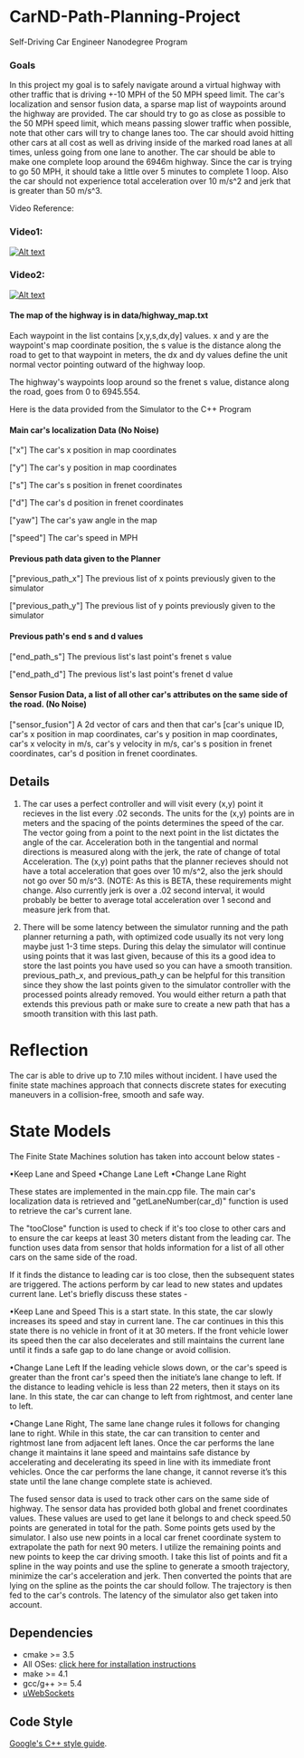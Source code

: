 # CarND-Path-Planning-Project
Self-Driving Car Engineer Nanodegree Program
  
### Goals
In this project my goal is to safely navigate around a virtual highway with other traffic that is driving +-10 MPH of the 50 MPH speed limit. The car's localization and sensor fusion data, a sparse map list of waypoints around the highway are provided. The car should try to go as close as possible to the 50 MPH speed limit, which means passing slower traffic when possible, note that other cars will try to change lanes too. The car should avoid hitting other cars at all cost as well as driving inside of the marked road lanes at all times, unless going from one lane to another. The car should be able to make one complete loop around the 6946m highway. Since the car is trying to go 50 MPH, it should take a little over 5 minutes to complete 1 loop. Also the car should not experience total acceleration over 10 m/s^2 and jerk that is greater than 50 m/s^3.


Video Reference:

### Video1: 

[![Alt text](https://img.youtube.com/vi/gMI14hXdxFo/0.jpg)](https://www.youtube.com/watch?v=gMI14hXdxFo)


### Video2:

[![Alt text](https://img.youtube.com/vi/hp4Qi6O9SlY&t=31s/0.jpg)](https://www.youtube.com/watch?v=hp4Qi6O9SlY&t=31s)


#### The map of the highway is in data/highway_map.txt
Each waypoint in the list contains  [x,y,s,dx,dy] values. x and y are the waypoint's map coordinate position, the s value is the distance along the road to get to that waypoint in meters, the dx and dy values define the unit normal vector pointing outward of the highway loop.

The highway's waypoints loop around so the frenet s value, distance along the road, goes from 0 to 6945.554.


Here is the data provided from the Simulator to the C++ Program

#### Main car's localization Data (No Noise)

["x"] The car's x position in map coordinates

["y"] The car's y position in map coordinates

["s"] The car's s position in frenet coordinates

["d"] The car's d position in frenet coordinates

["yaw"] The car's yaw angle in the map

["speed"] The car's speed in MPH

#### Previous path data given to the Planner

["previous_path_x"] The previous list of x points previously given to the simulator

["previous_path_y"] The previous list of y points previously given to the simulator

#### Previous path's end s and d values 

["end_path_s"] The previous list's last point's frenet s value

["end_path_d"] The previous list's last point's frenet d value

#### Sensor Fusion Data, a list of all other car's attributes on the same side of the road. (No Noise)

["sensor_fusion"] A 2d vector of cars and then that car's [car's unique ID, car's x position in map coordinates, car's y position in map coordinates, car's x velocity in m/s, car's y velocity in m/s, car's s position in frenet coordinates, car's d position in frenet coordinates. 

## Details

1. The car uses a perfect controller and will visit every (x,y) point it recieves in the list every .02 seconds. The units for the (x,y) points are in meters and the spacing of the points determines the speed of the car. The vector going from a point to the next point in the list dictates the angle of the car. Acceleration both in the tangential and normal directions is measured along with the jerk, the rate of change of total Acceleration. The (x,y) point paths that the planner recieves should not have a total acceleration that goes over 10 m/s^2, also the jerk should not go over 50 m/s^3. (NOTE: As this is BETA, these requirements might change. Also currently jerk is over a .02 second interval, it would probably be better to average total acceleration over 1 second and measure jerk from that.

2. There will be some latency between the simulator running and the path planner returning a path, with optimized code usually its not very long maybe just 1-3 time steps. During this delay the simulator will continue using points that it was last given, because of this its a good idea to store the last points you have used so you can have a smooth transition. previous_path_x, and previous_path_y can be helpful for this transition since they show the last points given to the simulator controller with the processed points already removed. You would either return a path that extends this previous path or make sure to create a new path that has a smooth transition with this last path.


# Reflection

The car is able to drive up to 7.10 miles without incident. I have used the finite state machines approach that connects discrete states for executing maneuvers in a collision-free, smooth and safe way.

# State Models
The Finite State Machines solution has taken into account below states -  

•Keep Lane and Speed
•Change Lane Left 
•Change Lane Right

These states are implemented in the main.cpp file. The main car's localization data is retrieved and "getLaneNumber(car_d)" function is used to retrieve the car's current lane. 

The "tooClose" function is used to check if it's too close to other cars and to ensure the car keeps at least 30 meters distant from the leading car. The function uses data from sensor that holds information for a list of all other cars on the same side of the road.	
	
If it finds the distance to leading car is too close, then the subsequent states are triggered. The actions perform by car lead to new states and updates current lane. Let's briefly discuss these states -  

•Keep Lane and Speed
This is a start state. In this state, the car slowly increases its speed and stay in current lane. The car continues in this this state there is no vehicle in front of it at 30 meters. If the front vehicle lower its speed then the car also decelerates and still maintains the current lane until it finds a safe gap to do lane change or avoid collision.

•Change Lane Left 
If the leading vehicle slows down, or the car's speed is greater than the front car's speed then the initiate’s lane change to left. If the distance to leading vehicle is less than 22 meters, then it stays on its lane. In this state, the car can change to left from rightmost, and center lane to left.
 
•Change Lane Right,
The same lane change rules it follows for changing lane to right. While in this state, the car can transition to center and rightmost lane from adjacent left lanes. Once the car performs the lane change it maintains it lane speed and maintains safe distance by accelerating and decelerating its speed in line with its immediate front vehicles. Once the car performs the lane change, it cannot reverse it’s this state until the lane change complete state is achieved.

The fused sensor data is used to track other cars on the same side of highway. The sensor data has provided both global and frenet coordinates values. These values are used to get lane it belongs to and check speed.50 points are generated in total for the path. Some points gets used by the simulator. I also use new points in a local car frenet coordinate system to extrapolate the path for next 90 meters. I utilize the remaining points and new points to keep the car driving smooth. I take this list of points and fit a spline in the way points and use the spline to generate a smooth trajectory, minimize the car's acceleration and jerk. Then converted the points that are lying on the spline as the points the car should follow. The trajectory is then fed to the car's controls. The latency of the simulator also get taken into account.





## Dependencies

* cmake >= 3.5
 * All OSes: [click here for installation instructions](https://cmake.org/install/)
* make >= 4.1
* gcc/g++ >= 5.4
* [uWebSockets](https://github.com/uWebSockets/uWebSockets)

## Code Style

[Google's C++ style guide](https://google.github.io/styleguide/cppguide.html).

